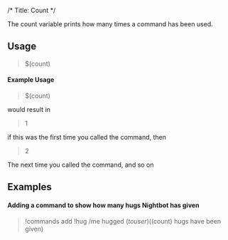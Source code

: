/*
Title: Count
*/

The count variable prints how many times a command has been used.

## Usage

> $(count)

#### Example Usage

> $(count)

would result in

> 1

if this was the first time you called the command, then

> 2

The next time you called the command, and so on

## Examples

#### Adding a command to show how many hugs Nightbot has given

> !commands add !hug /me hugged $(touser) ($(count) hugs have been given)